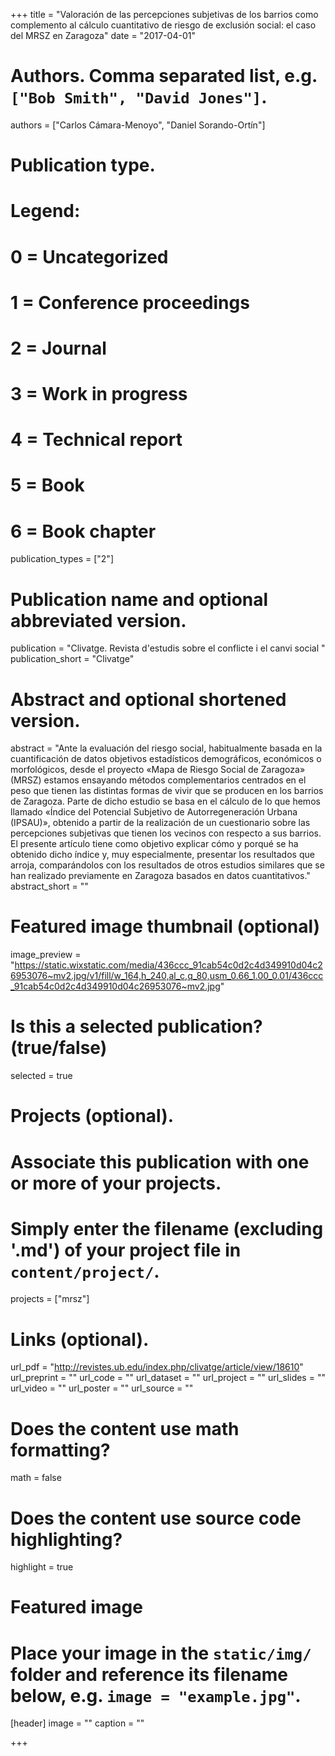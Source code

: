+++
title = "Valoración de las percepciones subjetivas de los barrios como complemento al cálculo cuantitativo de riesgo de exclusión social: el caso del MRSZ en Zaragoza"
date = "2017-04-01"

# Authors. Comma separated list, e.g. `["Bob Smith", "David Jones"]`.
authors = ["Carlos Cámara-Menoyo", "Daniel Sorando-Ortín"]

# Publication type.
# Legend:
# 0 = Uncategorized
# 1 = Conference proceedings
# 2 = Journal
# 3 = Work in progress
# 4 = Technical report
# 5 = Book
# 6 = Book chapter
publication_types = ["2"]

# Publication name and optional abbreviated version.
publication = "Clivatge. Revista d'estudis sobre el conflicte i el canvi social "
publication_short = "Clivatge"

# Abstract and optional shortened version.
abstract = "Ante la evaluación del riesgo social, habitualmente basada en la cuantificación de datos objetivos estadísticos demográficos, económicos o morfológicos, desde el proyecto «Mapa de Riesgo Social de Zaragoza» (MRSZ) estamos ensayando métodos complementarios centrados en el peso que tienen las distintas formas de vivir que se producen en los barrios de Zaragoza. Parte de dicho estudio se basa en el cálculo de lo que hemos llamado «Índice del Potencial Subjetivo de Autorregeneración Urbana (IPSAU)», obtenido a partir de la realización de un cuestionario sobre las percepciones subjetivas que tienen los vecinos con respecto a sus barrios. El presente artículo tiene como objetivo explicar cómo y porqué se ha obtenido dicho índice y, muy especialmente, presentar los resultados que arroja, comparándolos con los resultados de otros estudios similares que se han realizado previamente en Zaragoza basados en datos cuantitativos."
abstract_short = ""

# Featured image thumbnail (optional)
image_preview = "https://static.wixstatic.com/media/436ccc_91cab54c0d2c4d349910d04c26953076~mv2.jpg/v1/fill/w_164,h_240,al_c,q_80,usm_0.66_1.00_0.01/436ccc_91cab54c0d2c4d349910d04c26953076~mv2.jpg"

# Is this a selected publication? (true/false)
selected = true

# Projects (optional).
#   Associate this publication with one or more of your projects.
#   Simply enter the filename (excluding '.md') of your project file in `content/project/`.
projects = ["mrsz"]

# Links (optional).
url_pdf = "http://revistes.ub.edu/index.php/clivatge/article/view/18610"
url_preprint = ""
url_code = ""
url_dataset = ""
url_project = ""
url_slides = ""
url_video = ""
url_poster = ""
url_source = ""

# Does the content use math formatting?
math = false

# Does the content use source code highlighting?
highlight = true

# Featured image
# Place your image in the `static/img/` folder and reference its filename below, e.g. `image = "example.jpg"`.
[header]
image = ""
caption = ""

+++
